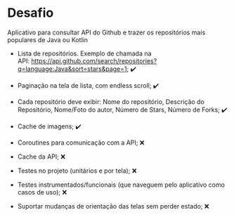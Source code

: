 # Desafio

  Aplicativo para consultar API do Github e trazer os repositórios mais populares de Java ou Kotlin 
  
  * Lista de repositórios. Exemplo de chamada na API: https://api.github.com/search/repositories?q=language:Java&sort=stars&page=1; :heavy_check_mark:
  * Paginação na tela de lista, com endless scroll; :heavy_check_mark:
  * Cada repositório deve exibir: Nome do repositório, Descrição do Repositório, 
  Nome/Foto do autor, Número de Stars, Número de Forks; :heavy_check_mark:
  * Cache de imagens; :heavy_check_mark:
  
  * Coroutines para comunicação com a API; :x:
  * Cache da API; :x:
  * Testes no projeto (unitários e por tela); :x:
  * Testes instrumentados/funcionais (que naveguem pelo aplicativo como casos de uso);  :x:
  * Suportar mudanças de orientação das telas sem perder estado; :x:
